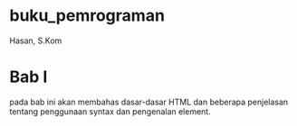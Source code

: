 # buku_pemrograman
Hasan, S.Kom

# Bab I
pada bab ini akan membahas dasar-dasar HTML dan beberapa penjelasan tentang penggunaan syntax dan pengenalan element.
